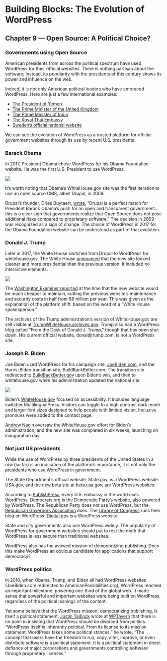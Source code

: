 # Building Blocks: The Evolution of WordPress 
## Chapter 9 — Open Source: A Political Choice?
### Governments using Open Source

American presidents from across the political spectrum have used WordPress for their official websites. There is nothing partisan about the software; instead, its popularity with the presidents of this century shows its power and influence on the web. 


Indeed, it is not only American political leaders who have embraced WordPress. Here are just a few international examples:

* [The President of Yemen](https://presidenthadi-gov-ye.info)
* [The Prime Minister of the United Kingdom](https://www.gov.uk/government/organisations/prime-ministers-office-10-downing-street)
* [The Prime Minister of India](https://www.pmindia.gov.in/en/)
* [The Royal Thai Embassy](https://thaiembdc.org/h-m-king-maha-vajiralongkorn/)
* [Sweden’s official national website](https://sweden.se)


We can see the evolution of WordPress as a trusted platform for official government websites through its use by recent U.S. presidents. 

### Barack Obama
In 2017, President Obama chose WordPress for his Obama Foundation website. He was the first U.S. President to use WordPress. 

![](https://make.wordpress.org/marketing/files/2023/04/Obama-Foundation-Homepage.png)

It’s worth noting that Obama’s WhiteHouse.gov site was the first iteration to use an open source CMS, albeit Drupal, in 2009.

Drupal’s founder, Dries Buytaert, [wrote](https://dri.es/whitehouse-gov-using-drupal), “Drupal is a perfect match for President Barack Obama’s push for an open and transparent government…this is a clear sign that governments realize that Open Source does not pose additional risks compared to proprietary software.”
The decision in 2009 was recognized as a sign of change. The choice of WordPress in 2017 for the Obama Foundation website can be understood as part of that evolution. 

### Donald J. Trump
Later in 2017, the White House switched from Drupal to WordPress for whitehouse.gov. The White House [announced](https://www.washingtonexaminer.com/white-house-website-redesigned-to-save-taxpayers-3-million-per-year) that the new site looked cleaner and more presidential than the previous version. It included no interactive elements. 

![](https://make.wordpress.org/marketing/files/2023/04/Trump-White-House-Website.png)

The [Washington Examiner reported](https://www.washingtonexaminer.com/white-house-website-redesigned-to-save-taxpayers-3-million-per-year) at the time that the new website would be much cheaper to maintain, cutting the previous website’s maintenance and security costs in half from $6 million per year. This was given as the explanation of the platform shift, based on the word of a “White House spokesperson.”

The archives of the Trump administration’s version of WhiteHouse.gov are still visible at [TrumpWhiteHouse.archives.gov](http://TrumpWhiteHouse.archives.gov). Trump also had a WordPress blog called “From the Desk of Donald J. Trump,” though that has been shut down. His current official website, donaldjtrump.com, is not a WordPress site. 

### Joseph R. Biden
Joe Biden used WordPress for his campaign site, [JoeBiden.com](http://JoeBiden.com), and the Harris-Biden transition site, BuildBackBetter.com. The transition site redirected to [BuildBackBetter.gov](http://BuildBackBetter.gov) upon Biden’s win, and then to whitehouse.gov when his administration updated the national site.

![](https://make.wordpress.org/marketing/files/2023/04/Biden-White-House-Website.png)

Biden’s [WhiteHouse.gov](http://whitehouse.gov) focused on accessibility. It includes language switcher MultilingualPress. Visitors can toggle to a high contrast dark mode and larger font sizes designed to help people with limited vision. Inclusive pronouns were added to the contact page.

[Andrew Nacin](https://profiles.wordpress.org/nacin/) oversaw the WhiteHouse.gov effort for Biden’s administration, and the new site was completed in six weeks, launching on inauguration day.


### Not just US presidents
While the use of WordPress by three presidents of the United States in a row (so far) is an indication of the platform’s importance, it is not only the presidents who use WordPress in government. 

The State Department’s official website, State.gov, is a WordPress website. USA.gov, and the new beta site at beta.usa.gov, are WordPress websites. 

According to [PublishPress](https://publishpress.com/blog/us-federal-government-websites-wordpress/), every U.S. embassy in the world uses WordPress. [Democrats.org](https://democrats.org/) is the Democratic Party’s website, also powered by WordPress. The Republican Party does not use WordPress, but the [Republican Governors Association](https://www.rga.org) does. The [Library of Congress](https://blogs.loc.gov/loc/) runs their blog on WordPress. [Digital.gov](https://digital.gov/) is a WordPress website. 

State and city governments also use WordPress widely. The popularity of WordPress for government websites should put to rest the myth that WordPress is less secure than traditional websites. 

WordPress also has the avowed mission of democratizing publishing. Does this make WordPress an obvious candidate for applications that support democracy?

### WordPress politics
In 2018, when Obama, Trump, and Biden all had WordPress websites (JoeBiden.com redirected to AmericanPossibilities.org), WordPress reached an important milestone: powering one-third of the global web. It made sense that powerful and important websites were being built on WordPress, regardless of the political leanings of the content.


Yet some believe that the WordPress mission, democratizing publishing, is itself a political statement. [Justin Tadlock](https://profiles.wordpress.org/greenshady/) wrote at [WPTavern](https://wptavern.com/on-politics-and-wordpress) that there is no point in insisting that WordPress should be divorced from politics. “WordPress itself is inherently political. From its license to its mission statement, WordPress takes some political stances,” he wrote. “The concept that users have the freedom to run, copy, alter, improve, or even distribute software is a political statement. It is a political statement in direct defiance of major corporations and governments controlling software through proprietary licenses.”
